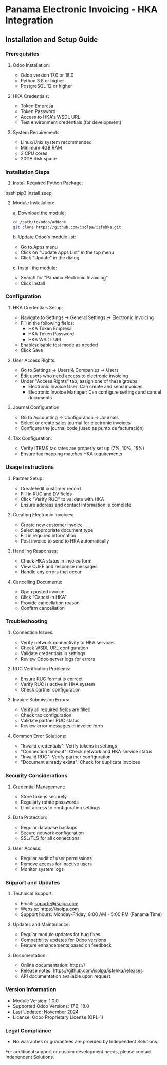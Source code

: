 # Panama Electronic Invoicing - HKA Integration
## Installation and Setup Guide

### Prerequisites

1. Odoo Installation:
   - Odoo version 17.0 or 18.0
   - Python 3.8 or higher
   - PostgreSQL 12 or higher

2. HKA Credentials:
   - Token Empresa
   - Token Password
   - Access to HKA's WSDL URL
   - Test environment credentials (for development)

3. System Requirements:
   - Linux/Unix system recommended
   - Minimum 4GB RAM
   - 2 CPU cores
   - 20GB disk space

### Installation Steps

1. Install Required Python Package:

bash
pip3 install zeep


2. Module Installation:

   a. Download the module:
   ```bash
   cd /path/to/odoo/addons
   git clone https://github.com/isolpa/isfehka.git
   ```

   b. Update Odoo's module list:
   - Go to Apps menu
   - Click on "Update Apps List" in the top menu
   - Click "Update" in the dialog

   c. Install the module:
   - Search for "Panama Electronic Invoicing"
   - Click Install

### Configuration

1. HKA Credentials Setup:
   - Navigate to Settings → General Settings → Electronic Invoicing
   - Fill in the following fields:
     * HKA Token Empresa
     * HKA Token Password
     * HKA WSDL URL
   - Enable/disable test mode as needed
   - Click Save

2. User Access Rights:
   - Go to Settings → Users & Companies → Users
   - Edit users who need access to electronic invoicing
   - Under "Access Rights" tab, assign one of these groups:
     * Electronic Invoice User: Can create and send invoices
     * Electronic Invoice Manager: Can configure settings and cancel documents

3. Journal Configuration:
   - Go to Accounting → Configuration → Journals
   - Select or create sales journal for electronic invoices
   - Configure the journal code (used as punto de facturación)

4. Tax Configuration:
   - Verify ITBMS tax rates are properly set up (7%, 10%, 15%)
   - Ensure tax mapping matches HKA requirements

### Usage Instructions

1. Partner Setup:
   - Create/edit customer record
   - Fill in RUC and DV fields
   - Click "Verify RUC" to validate with HKA
   - Ensure address and contact information is complete

2. Creating Electronic Invoices:
   - Create new customer invoice
   - Select appropriate document type
   - Fill in required information
   - Post invoice to send to HKA automatically

3. Handling Responses:
   - Check HKA status in invoice form
   - View CUFE and response messages
   - Handle any errors that occur

4. Cancelling Documents:
   - Open posted invoice
   - Click "Cancel in HKA"
   - Provide cancellation reason
   - Confirm cancellation

### Troubleshooting

1. Connection Issues:
   - Verify network connectivity to HKA services
   - Check WSDL URL configuration
   - Validate credentials in settings
   - Review Odoo server logs for errors

2. RUC Verification Problems:
   - Ensure RUC format is correct
   - Verify RUC is active in HKA system
   - Check partner configuration

3. Invoice Submission Errors:
   - Verify all required fields are filled
   - Check tax configuration
   - Validate partner RUC status
   - Review error messages in invoice form

4. Common Error Solutions:
   - "Invalid credentials": Verify tokens in settings
   - "Connection timeout": Check network and HKA service status
   - "Invalid RUC": Verify partner configuration
   - "Document already exists": Check for duplicate invoices

### Security Considerations

1. Credential Management:
   - Store tokens securely
   - Regularly rotate passwords
   - Limit access to configuration settings

2. Data Protection:
   - Regular database backups
   - Secure network configuration
   - SSL/TLS for all connections

3. User Access:
   - Regular audit of user permissions
   - Remove access for inactive users
   - Monitor system logs

### Support and Updates

1. Technical Support:
   - Email: soporte@isolpa.com
   - Website: https://isolpa.com
   - Support hours: Monday-Friday, 8:00 AM - 5:00 PM (Panama Time)

2. Updates and Maintenance:
   - Regular module updates for bug fixes
   - Compatibility updates for Odoo versions
   - Feature enhancements based on feedback

3. Documentation:
   - Online documentation: https://
   - Release notes: https://github.com/isolpa/isfehka/releases
   - API documentation available upon request

### Version Information

- Module Version: 1.0.0
- Supported Odoo Versions: 17.0, 18.0
- Last Updated: November 2024
- License: Odoo Proprietary License (OPL-1)

### Legal Compliance

- No warranties or guarantees are provided by Independent Solutions.

For additional support or custom development needs, please contact Independent Solutions.